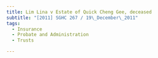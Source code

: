 ```yaml
---
title: Lim Lina v Estate of Quick Cheng Gee, deceased 
subtitle: "[2011] SGHC 267 / 19\_December\_2011"
tags:
  - Insurance
  - Probate and Administration
  - Trusts

---
```


